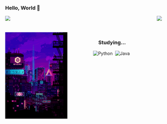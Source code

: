 ### Hello, World 👋

<div>
  
  <img  height="180em" src="https://github-readme-stats.vercel.app/api?username=anabarrsm&show_icons=true&theme=synthwave&include_all_commits=true&count_private=true"/>
  <img align="right" height="160em" src="https://github-readme-stats.vercel.app/api/top-langs/?username=anabarrsm&layout=compact&langs_count=16&theme=synthwave" /> 
</div>
<br>
<div  align="center"> 
  <div style="display: inline_block"><br>
    <img align="left" height="280" width="200" alt="city-lights" src="fzUl.gif">
  </div>
  
### Studying...
![Python](https://img.shields.io/badge/python-3670A0?style=for-the-badge&logo=python&logoColor=ffdd54)&nbsp;
![Java](https://img.shields.io/badge/java-%23ED8B00.svg?style=for-the-badge&logo=java&logoColor=white)&nbsp;
